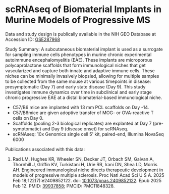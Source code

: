 # scRNAseq of Biomaterial Implants in Murine Models of Progressive MS

Data and study design is publically available in the NIH GEO Database at Accession ID: [GSE287968](https://www.ncbi.nlm.nih.gov/geo/query/acc.cgi?acc=GSE287968)

Study Summary: A subcutaneous biomaterial implant is used as a surrogate for sampling immune cells phenotypes in murine chronic experimental autoimmune encephalomyelitis (EAE). These implants are microporous polycaprolactone scaffolds that form immunological niches that get vascularized and capture both innate and adaptive immune cells. These niches can be minimally invasively biopsied, allowing for multiple samples to be collected from the same mouse at various timepoints in disease: presymptomatic (Day 7) and early state disease (Day 9). This study investigates immune dynamics over time in subclinical and early stage chronic progressive EAE at a distal biomaterial-based immunological niche.

- C57/B6 mice are implanted with 13 mm PCL scaffolds on Day -14. 
- C57/B6mice are given adoptive transfer of MOG- or OVA-reactive T cells on Day 0.
- Scaffolds (pooling 2-3 biological replicates) are explanted at Day 7 (pre-symptomatic) and Day 9 (disease onset) for scRNAseq.
- scRNAseq: 10x Genomics single cell 5' kit, paired-end, Illumina NovaSeq 6000


Publications associated with this data:
1. Rad LM, Hughes KR, Wheeler SN, Decker JT, Orbach SM, Galvan A, Thornhill J, Griffin KV, Turkistani H, Urie RR, Irani DN, Shea LD, Morris AH. Engineered immunological niche directs therapeutic development in models of progressive multiple sclerosis. Proc Natl Acad Sci U S A. 2025 Feb 18;122(7):e2409852122. doi: [10.1073/pnas.2409852122](https://doi.org/10.1073/pnas.2409852122). Epub 2025 Feb 12. PMID: [39937858](https://pubmed.ncbi.nlm.nih.gov/39937858/); PMCID: PMC11848328.

